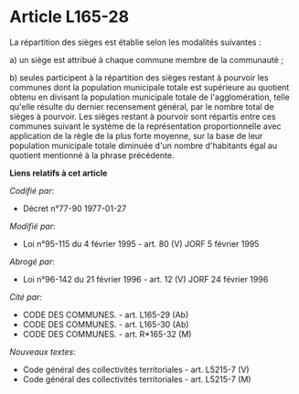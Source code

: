 # Article L165-28

La répartition des sièges est établie selon les modalités suivantes :

a) un siège est attribué à chaque commune membre de la communauté ;

b) seules participent à la répartition des sièges restant à pourvoir les communes dont la population municipale totale est
supérieure au quotient obtenu en divisant la population municipale totale de l'agglomération, telle qu'elle résulte du
dernier recensement général, par le nombre total de sièges à pourvoir. Les sièges restant à pourvoir sont répartis entre ces
communes suivant le système de la représentation proportionnelle avec application de la règle de la plus forte moyenne, sur
la base de leur population municipale totale diminuée d'un nombre d'habitants égal au quotient mentionné à la phrase
précédente.

**Liens relatifs à cet article**

_Codifié par_:

  - Décret n°77-90 1977-01-27

_Modifié par_:

  - Loi n°95-115 du 4 février 1995 - art. 80 (V) JORF 5 février 1995

_Abrogé par_:

  - Loi n°96-142 du 21 février 1996 - art. 12 (V) JORF 24 février 1996

_Cité par_:

  - CODE DES COMMUNES. - art. L165-29 (Ab)
  - CODE DES COMMUNES. - art. L165-30 (Ab)
  - CODE DES COMMUNES. - art. R*165-32 (M)

_Nouveaux textes_:

  - Code général des collectivités territoriales - art. L5215-7 (V)
  - Code général des collectivités territoriales - art. L5215-7 (M)
